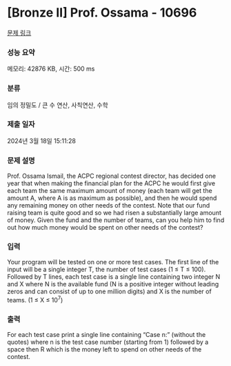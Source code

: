 # [Bronze II] Prof. Ossama - 10696 

[문제 링크](https://www.acmicpc.net/problem/10696) 

### 성능 요약

메모리: 42876 KB, 시간: 500 ms

### 분류

임의 정밀도 / 큰 수 연산, 사칙연산, 수학

### 제출 일자

2024년 3월 18일 15:11:28

### 문제 설명

<p>Prof. Ossama Ismail, the ACPC regional contest director, has decided one year that when making the financial plan for the ACPC he would first give each team the same maximum amount of money (each team will get the amount A, where A is as maximum as possible), and then he would spend any remaining money on other needs of the contest. Note that our fund raising team is quite good and so we had risen a substantially large amount of money. Given the fund and the number of teams, can you help him to find out how much money would be spent on other needs of the contest?</p>

### 입력 

 <p>Your program will be tested on one or more test cases. The first line of the input will be a single integer T, the number of test cases (1 ≤ T ≤ 100). Followed by T lines, each test case is a single line containing two integer N and X where N is the available fund (N is a positive integer without leading zeros and can consist of up to one million digits) and X is the number of teams. (1 ≤ X ≤ 10<sup>7</sup>)</p>

### 출력 

 <p>For each test case print a single line containing “Case n:” (without the quotes) where n is the test case number (starting from 1) followed by a space then R which is the money left to spend on other needs of the contest.</p>

